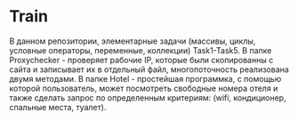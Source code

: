 # Train
В данном репозитории, элементарные задачи (массивы, циклы, условные операторы, переменные, коллекции) Task1-Task5.
В папке Proxychecker - проверяет рабочие IP, которые были скопированны с сайта и записывает их в отдельный файл, многопоточность реализована двумя методами.
В папке Hotel - простейшая программка, с помощью которой пользователь, может посмотреть свободные номера отеля и также сделать запрос по определенным критериям: 
(wifi, кондиционер, спальные места, туалет).
